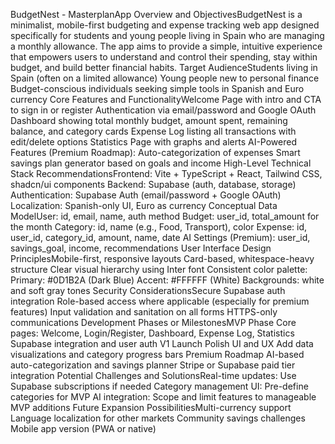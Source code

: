 BudgetNest - MasterplanApp Overview and ObjectivesBudgetNest is a minimalist, mobile-first budgeting and expense tracking web app designed specifically for students and young people living in Spain who are managing a monthly allowance. The app aims to provide a simple, intuitive experience that empowers users to understand and control their spending, stay within budget, and build better financial habits.
Target AudienceStudents living in Spain (often on a limited allowance)
Young people new to personal finance
Budget-conscious individuals seeking simple tools in Spanish and Euro currency
Core Features and FunctionalityWelcome Page with intro and CTA to sign in or register
Authentication via email/password and Google OAuth
Dashboard showing total monthly budget, amount spent, remaining balance, and category cards
Expense Log listing all transactions with edit/delete options
Statistics Page with graphs and alerts
AI-Powered Features (Premium Roadmap):
Auto-categorization of expenses
Smart savings plan generator based on goals and income
High-Level Technical Stack RecommendationsFrontend: Vite + TypeScript + React, Tailwind CSS, shadcn/ui components
Backend: Supabase (auth, database, storage)
Authentication: Supabase Auth (email/password + Google OAuth)
Localization: Spanish-only UI, Euro as currency
Conceptual Data ModelUser: id, email, name, auth method
Budget: user_id, total_amount for the month
Category: id, name (e.g., Food, Transport), color
Expense: id, user_id, category_id, amount, name, date
AI Settings (Premium): user_id, savings_goal, income, recommendations
User Interface Design PrinciplesMobile-first, responsive layouts
Card-based, whitespace-heavy structure
Clear visual hierarchy using Inter font
Consistent color palette:
Primary: #0D1B2A (Dark Blue)
Accent: #FFFFFF (White)
Backgrounds: white and soft gray tones
Security ConsiderationsSecure Supabase auth integration
Role-based access where applicable (especially for premium features)
Input validation and sanitation on all forms
HTTPS-only communications
Development Phases or MilestonesMVP Phase
Core pages: Welcome, Login/Register, Dashboard, Expense Log, Statistics
Supabase integration and user auth
V1 Launch
Polish UI and UX
Add data visualizations and category progress bars
Premium Roadmap
AI-based auto-categorization and savings planner
Stripe or Supabase paid tier integration
Potential Challenges and SolutionsReal-time updates: Use Supabase subscriptions if needed
Category management UI: Pre-define categories for MVP
AI integration: Scope and limit features to manageable MVP additions
Future Expansion PossibilitiesMulti-currency support
Language localization for other markets
Community savings challenges
Mobile app version (PWA or native)
